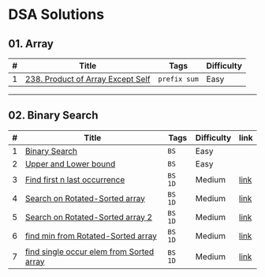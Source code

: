 # DSA Solutions

## 01. Array
| # | Title | Tags    | Difficulty |
|---| ----- | -------- | ---------- |
|1|[238. Product of Array Except Self](https://leetcode.com/problems/product-of-array-except-self/description/?envType=problem-list-v2&envId=prefix-sum)| `prefix sum`| Easy

---
## 02. Binary Search
| # | Title | Tags    | Difficulty | link|
|---| ----- | -------- | ---------- |---|
|1|[Binary Search](https://leetcode.com/problems/binary-search/description/)| `BS`| Easy
|2|[Upper and Lower bound](./BinarySearch/BsOn1D/LowerUpperBound/LowerUpperBound.java)| `BS`| Easy
|3|[Find first n last occurrence](./BinarySearch/BsOn1D/FindFirstNLastOccur/Solution.java)| `BS 1D`| Medium|[link](https://leetcode.com/problems/find-first-and-last-position-of-element-in-sorted-array/)|
|4|[Search on Rotated-Sorted array](./BinarySearch/BsOn1D/SearchOnRotatedArray/SearchOnRotated.java)|`BS 1D`| Medium | [link](https://leetcode.com/problems/search-in-rotated-sorted-array/)|
|5|[Search on Rotated-Sorted array 2](./BinarySearch//BsOn1D/SearchOnRotatedArray2/SearchOnRotated2.java)|`BS 1D`|Medium|[link](https://leetcode.com/problems/search-in-rotated-sorted-array-ii/)|
|6|[find min from Rotated-Sorted array](./BinarySearch//BsOn1D/FindMinInRotatedArray/FindMinInRotated.java)|`BS 1D`|Medium|[link](https://leetcode.com/problems/find-minimum-in-rotated-sorted-array/)|
|7|[find single occur elem from Sorted array](./BinarySearch//BsOn1D/FindSingleInSortedArray/FindSingleInSortedArray.java)|`BS 1D`|Medium|[link](https://leetcode.com/problems/single-element-in-a-sorted-array/)|